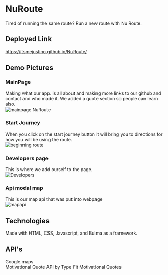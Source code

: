 # NuRoute

Tired of running the same route? Run a new route with Nu Route.
## Deployed Link

<https://itsmejustino.github.io/NuRoute/>

## Demo Pictures

### MainPage

Making what our app. is all about and making more links to our github and contact and who made it.
We added a quote section so people can learn also. <br> 
![mainpage NuRoute](https://github.com/itsmejustino/NuRoute/blob/99058b8f17f01324f404952eec690544c73ba7a7/assets/Nuroute%20homepage.png)

### Start Journey

When you click on the start journey button it will bring you to directions for
how you will be using the route. <br>
![beginning route](https://github.com/itsmejustino/NuRoute/blob/99058b8f17f01324f404952eec690544c73ba7a7/assets/start%20run.png)

### Developers page

This is where we add ourself to the page. <br>
![Developers](https://github.com/itsmejustino/NuRoute/blob/99058b8f17f01324f404952eec690544c73ba7a7/assets/developers.png)

### Api modal map

This is our map api that was put into webpage<br>
![mapapi](https://github.com/itsmejustino/NuRoute/blob/99058b8f17f01324f404952eec690544c73ba7a7/assets/mapfeatures.png)

## Technologies

Made with HTML, CSS, Javascript, and Bulma as a framework.

## API's
Google.maps <br>
Motivational Quote API by Type Fit Motivational Quotes




